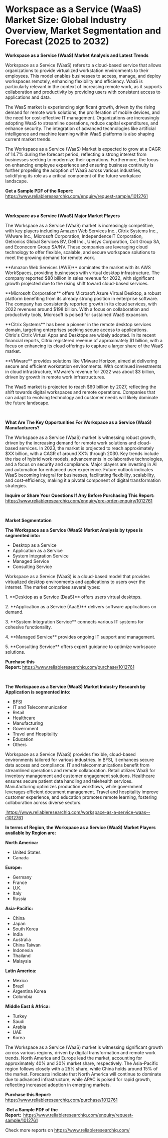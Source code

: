 <p><h1>Workspace as a Service (WaaS) Market Size: Global Industry Overview, Market Segmentation and Forecast (2025 to 2032)</h1></p><p><strong>Workspace as a Service (WaaS) Market Analysis and Latest Trends</strong></p>
<p><p>Workspace as a Service (WaaS) refers to a cloud-based service that allows organizations to provide virtualized workstation environments to their employees. This model enables businesses to access, manage, and deploy workspaces remotely, enhancing flexibility and efficiency. WaaS is particularly relevant in the context of increasing remote work, as it supports collaboration and productivity by providing users with consistent access to applications and data.</p><p>The WaaS market is experiencing significant growth, driven by the rising demand for remote work solutions, the proliferation of mobile devices, and the need for cost-effective IT management. Organizations are increasingly adopting WaaS to streamline operations, reduce capital expenditures, and enhance security. The integration of advanced technologies like artificial intelligence and machine learning within WaaS platforms is also shaping current market trends.</p><p>The Workspace as a Service (WaaS) Market is expected to grow at a CAGR of 14.7% during the forecast period, reflecting a strong interest from businesses seeking to modernize their operations. Furthermore, the focus on enhancing employee experience and ensuring business continuity is further propelling the adoption of WaaS across various industries, solidifying its role as a critical component of the future workplace landscape.</p></p>
<p><strong>Get a Sample PDF of the Report:&nbsp;</strong> <a href="https://www.reliableresearchiq.com/enquiry/request-sample/1012761?utm_campaign=3097&utm_medium=2&utm_source=Github&utm_content=ia&utm_term=11032025&utm_id=workspace-as-a-service-waas">https://www.reliableresearchiq.com/enquiry/request-sample/1012761</a></p>
<p>&nbsp;</p>
<p><strong>Workspace as a Service (WaaS) Major Market Players</strong></p>
<p><p>The Workspace as a Service (WaaS) market is increasingly competitive, with key players including Amazon Web Services Inc., Citrix Systems Inc., VMware Inc., Microsoft Corporation, IndependenceIT Corporation, Getronics Global Services BV, Dell Inc., Unisys Corporation, Colt Group SA, and Econocom Group SA/NV. These companies are leveraging cloud technology to offer flexible, scalable, and secure workspace solutions to meet the growing demand for remote work.</p><p>**Amazon Web Services (AWS)** dominates the market with its AWS WorkSpaces, providing businesses with virtual desktop infrastructure. The company reported $80 billion in sales revenue for 2022, with significant growth projected due to the rising shift toward cloud-based services.</p><p>**Microsoft Corporation** offers Microsoft Azure Virtual Desktop, a robust platform benefiting from its already strong position in enterprise software. The company has consistently reported growth in its cloud services, with 2022 revenues around $198 billion. With a focus on collaboration and productivity tools, Microsoft is poised for sustained WaaS expansion.</p><p>**Citrix Systems** has been a pioneer in the remote desktop services domain, targeting enterprises seeking secure access to applications. Citrix's Citrix Virtual Apps and Desktops are widely adopted. In its recent financial reports, Citrix registered revenue of approximately $1 billion, with a focus on enhancing its cloud offerings to capture a larger share of the WaaS market.</p><p>**VMware** provides solutions like VMware Horizon, aimed at delivering secure and efficient workstation environments. With continued investments in cloud infrastructure, VMware's revenue for 2022 was about $3 billion, driven by growth in remote work infrastructures.</p><p>The WaaS market is projected to reach $60 billion by 2027, reflecting the shift towards digital workspaces and remote operations. Companies that can adapt to evolving technology and customer needs will likely dominate the future landscape.</p></p>
<p>&nbsp;</p>
<p><strong>What Are The Key Opportunities For Workspace as a Service (WaaS) Manufacturers?</strong></p>
<p><p>The Workspace as a Service (WaaS) market is witnessing robust growth, driven by the increasing demand for remote work solutions and cloud-based services. In 2023, the market is projected to reach approximately $XX billion, with a CAGR of around XX% through 2030. Key trends include the rise of hybrid work models, advancements in collaborative technologies, and a focus on security and compliance. Major players are investing in AI and automation for enhanced user experience. Future outlook indicates WaaS becoming integral for businesses, facilitating flexibility, scalability, and cost-efficiency, making it a pivotal component of digital transformation strategies.</p></p>
<p><strong>Inquire or Share Your Questions If Any Before Purchasing This Report:</strong> <a href="https://www.reliableresearchiq.com/enquiry/pre-order-enquiry/1012761?utm_campaign=3097&utm_medium=2&utm_source=Github&utm_content=ia&utm_term=11032025&utm_id=workspace-as-a-service-waas">https://www.reliableresearchiq.com/enquiry/pre-order-enquiry/1012761</a></p>
<p>&nbsp;</p>
<p><strong>Market Segmentation</strong></p>
<p><strong>The Workspace as a Service (WaaS) Market Analysis by types is segmented into:</strong></p>
<p><ul><li>Desktop as a Service</li><li>Application as a Service</li><li>System Integration Service</li><li>Managed Service</li><li>Consulting Service</li></ul></p>
<p><p>Workspace as a Service (WaaS) is a cloud-based model that provides virtualized desktop environments and applications to users over the internet. The market comprises several types: </p><p>1. **Desktop as a Service (DaaS)** offers users virtual desktops.</p><p>2. **Application as a Service (AaaS)** delivers software applications on demand.</p><p>3. **System Integration Service** connects various IT systems for cohesive functionality.</p><p>4. **Managed Service** provides ongoing IT support and management.</p><p>5. **Consulting Service** offers expert guidance to optimize workspace solutions.</p></p>
<p><strong>Purchase this Report:&nbsp;</strong><a href="https://www.reliableresearchiq.com/purchase/1012761?utm_campaign=3097&utm_medium=2&utm_source=Github&utm_content=ia&utm_term=11032025&utm_id=workspace-as-a-service-waas">https://www.reliableresearchiq.com/purchase/1012761</a></p>
<p>&nbsp;</p>
<p><strong>The Workspace as a Service (WaaS) Market Industry Research by Application is segmented into:</strong></p>
<p><ul><li>BFSI</li><li>IT and Telecommunication</li><li>Retail</li><li>Healthcare</li><li>Manufacturing</li><li>Government</li><li>Travel and Hospitality</li><li>Education</li><li>Others</li></ul></p>
<p><p>Workspace as a Service (WaaS) provides flexible, cloud-based environments tailored for various industries. In BFSI, it enhances secure data access and compliance. IT and telecommunications benefit from streamlined operations and remote collaboration. Retail utilizes WaaS for inventory management and customer engagement solutions. Healthcare ensures secure patient data handling and telehealth services. Manufacturing optimizes production workflows, while government leverages efficient document management. Travel and hospitality improve customer experience, and education promotes remote learning, fostering collaboration across diverse sectors.</p></p>
<p><a href="https://www.reliableresearchiq.com/workspace-as-a-service-waas--r1012761?utm_campaign=3097&utm_medium=2&utm_source=Github&utm_content=ia&utm_term=11032025&utm_id=workspace-as-a-service-waas">&nbsp;https://www.reliableresearchiq.com/workspace-as-a-service-waas--r1012761</a></p>
<p><strong>In terms of Region, the Workspace as a Service (WaaS) Market Players available by Region are:</strong></p>
<p>
    <p> <strong> North America: </strong>
        <ul>
            <li>United States</li>
            <li>Canada</li>
        </ul>
        </p> 
    <p> <strong> Europe: </strong>
        <ul>
            <li>Germany</li>
            <li>France</li>
            <li>U.K.</li>
            <li>Italy</li>
            <li>Russia</li>
        </ul>
        </p> 
    <p> <strong> Asia-Pacific: </strong>
        <ul>
            <li>China</li>
            <li>Japan</li>
            <li>South Korea</li>
            <li>India</li>
            <li>Australia</li>
            <li>China Taiwan</li>
            <li>Indonesia</li>
            <li>Thailand</li>
            <li>Malaysia</li>
        </ul>
        </p> 
    <p> <strong> Latin America: </strong>
        <ul>
            <li>Mexico</li>
            <li>Brazil</li>
            <li>Argentina Korea</li>
            <li>Colombia</li>
        </ul>
        </p> 
    <p> <strong> Middle East & Africa: </strong>
        <ul>
            <li>Turkey</li>
            <li>Saudi</li>
            <li>Arabia</li>
            <li>UAE</li>
            <li>Korea</li>
        </ul>
    </p>
    </p>
<p><p>The Workspace as a Service (WaaS) market is witnessing significant growth across various regions, driven by digital transformation and remote work trends. North America and Europe lead the market, accounting for approximately 40% and 30% market share, respectively. The Asia-Pacific region follows closely with a 25% share, while China holds around 15% of the market. Forecasts indicate that North America will continue to dominate due to advanced infrastructure, while APAC is poised for rapid growth, reflecting increased adoption in emerging markets.</p></p>
<p><strong>Purchase this Report: </strong><a href="https://www.reliableresearchiq.com/purchase/1012761?utm_campaign=3097&utm_medium=2&utm_source=Github&utm_content=ia&utm_term=11032025&utm_id=workspace-as-a-service-waas">https://www.reliableresearchiq.com/purchase/1012761</a></p>
<p>&nbsp;<strong>Get a Sample PDF of the Report:&nbsp;&nbsp;</strong><a href="https://www.reliableresearchiq.com/enquiry/request-sample/1012761?utm_campaign=3097&utm_medium=2&utm_source=Github&utm_content=ia&utm_term=11032025&utm_id=workspace-as-a-service-waas">https://www.reliableresearchiq.com/enquiry/request-sample/1012761</a></p>
<p><strong></strong></p>
<p>Check more reports on <a href="https://www.reliableresearchiq.com/?utm_campaign=3097&utm_medium=2&utm_source=Github&utm_content=ia&utm_term=11032025&utm_id=workspace-as-a-service-waas">https://www.reliableresearchiq.com/</a></p>